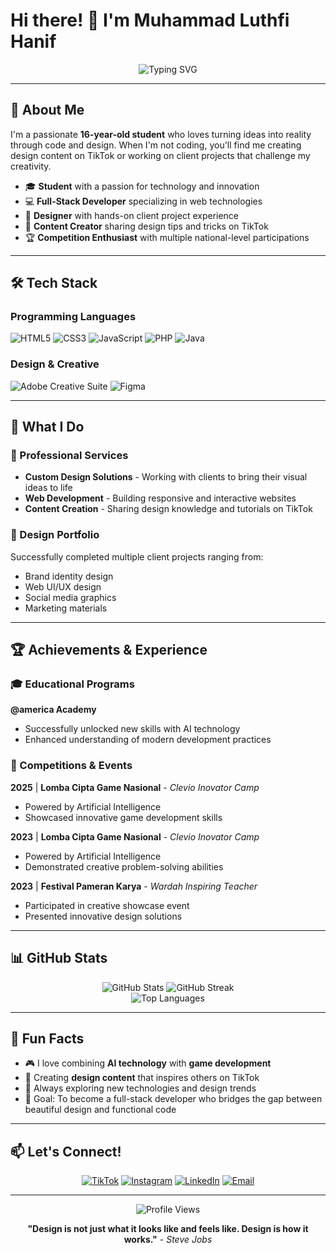 # Hi there! 👋 I'm Muhammad Luthfi Hanif

<div align="center">
  <img src="https://readme-typing-svg.herokuapp.com?font=Fira+Code&pause=1000&color=36BCF7&center=true&vCenter=true&width=435&lines=16+Year+Old+Developer;Design+Enthusiast;Content+Creator;Problem+Solver" alt="Typing SVG" />
</div>

---

## 🚀 About Me

I'm a passionate **16-year-old student** who loves turning ideas into reality through code and design. When I'm not coding, you'll find me creating design content on TikTok or working on client projects that challenge my creativity.

- 🎓 **Student** with a passion for technology and innovation
- 💻 **Full-Stack Developer** specializing in web technologies
- 🎨 **Designer** with hands-on client project experience
- 📱 **Content Creator** sharing design tips and tricks on TikTok
- 🏆 **Competition Enthusiast** with multiple national-level participations

---

## 🛠️ Tech Stack

### Programming Languages
![HTML5](https://img.shields.io/badge/html5-%23E34F26.svg?style=for-the-badge&logo=html5&logoColor=white)
![CSS3](https://img.shields.io/badge/css3-%231572B6.svg?style=for-the-badge&logo=css3&logoColor=white)
![JavaScript](https://img.shields.io/badge/javascript-%23323330.svg?style=for-the-badge&logo=javascript&logoColor=%23F7DF1E)
![PHP](https://img.shields.io/badge/php-%23777BB4.svg?style=for-the-badge&logo=php&logoColor=white)
![Java](https://img.shields.io/badge/java-%23ED8B00.svg?style=for-the-badge&logo=openjdk&logoColor=white)

### Design & Creative
![Adobe Creative Suite](https://img.shields.io/badge/Adobe%20Creative%20Suite-DA1F26?style=for-the-badge&logo=Adobe%20Creative%20Suite&logoColor=white)
![Figma](https://img.shields.io/badge/figma-%23F24E1E.svg?style=for-the-badge&logo=figma&logoColor=white)

---

## 🎯 What I Do

### 💼 Professional Services
- **Custom Design Solutions** - Working with clients to bring their visual ideas to life
- **Web Development** - Building responsive and interactive websites
- **Content Creation** - Sharing design knowledge and tutorials on TikTok

### 🎨 Design Portfolio
Successfully completed multiple client projects ranging from:
- Brand identity design
- Web UI/UX design
- Social media graphics
- Marketing materials

---

## 🏆 Achievements & Experience

### 🎓 Educational Programs
**@america Academy**
- Successfully unlocked new skills with AI technology
- Enhanced understanding of modern development practices

### 🏅 Competitions & Events

**2025** | **Lomba Cipta Game Nasional** - *Clevio Inovator Camp*
- Powered by Artificial Intelligence
- Showcased innovative game development skills

**2023** | **Lomba Cipta Game Nasional** - *Clevio Inovator Camp*
- Powered by Artificial Intelligence
- Demonstrated creative problem-solving abilities

**2023** | **Festival Pameran Karya** - *Wardah Inspiring Teacher*
- Participated in creative showcase event
- Presented innovative design solutions

---

## 📊 GitHub Stats

<div align="center">
  <img src="https://github-readme-stats.vercel.app/api?username=yourusername&theme=tokyonight&hide_border=true&include_all_commits=false&count_private=false" alt="GitHub Stats" />
  <img src="https://github-readme-streak-stats.herokuapp.com/?user=yourusername&theme=tokyonight&hide_border=true" alt="GitHub Streak" />
</div>

<div align="center">
  <img src="https://github-readme-stats.vercel.app/api/top-langs/?username=yourusername&theme=tokyonight&hide_border=true&include_all_commits=false&count_private=false&layout=compact" alt="Top Languages" />
</div>

---

## 🌟 Fun Facts

- 🎮 I love combining **AI technology** with **game development**
- 📱 Creating **design content** that inspires others on TikTok
- 🚀 Always exploring new technologies and design trends
- 🎯 Goal: To become a full-stack developer who bridges the gap between beautiful design and functional code

---

## 📫 Let's Connect!

<div align="center">
  
[![TikTok](https://img.shields.io/badge/TikTok-%23000000.svg?style=for-the-badge&logo=TikTok&logoColor=white)](https://tiktok.com/@yourusername)
[![Instagram](https://img.shields.io/badge/Instagram-%23E4405F.svg?style=for-the-badge&logo=Instagram&logoColor=white)](https://instagram.com/yourusername)
[![LinkedIn](https://img.shields.io/badge/linkedin-%230077B5.svg?style=for-the-badge&logo=linkedin&logoColor=white)](https://linkedin.com/in/yourusername)
[![Email](https://img.shields.io/badge/Gmail-D14836?style=for-the-badge&logo=gmail&logoColor=white)](mailto:your.email@gmail.com)

</div>

---

<div align="center">
  <img src="https://komarev.com/ghpvc/?username=yourusername&color=blueviolet&style=flat-square&label=Profile+Views" alt="Profile Views" />
</div>

<div align="center">
  
**"Design is not just what it looks like and feels like. Design is how it works."** - *Steve Jobs*

</div>
